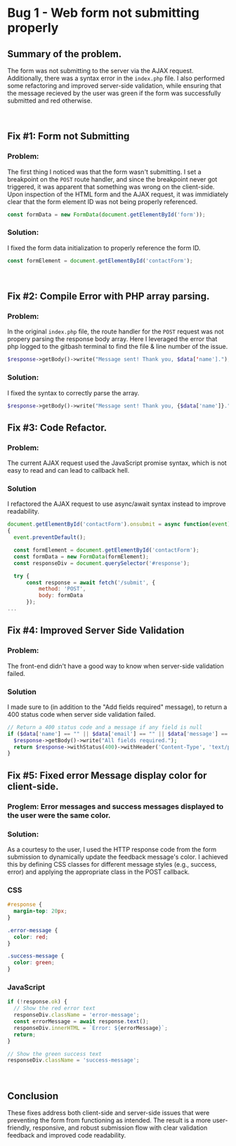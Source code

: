 # Bug 1 - Web form not submitting properly

## Summary of the problem.
The form was not submitting to the server via the AJAX request. Additionally, there was a syntax error in the `index.php` file. I also performed some refactoring and improved server-side validation, while ensuring that
the message recieved by the user was green if the form was successfully submitted and red otherwise.

<br>

## Fix #1: Form not Submitting
### Problem:
The first thing I noticed was that the form wasn't submitting. I set a breakpoint on the `POST` route handler, and since the breakpoint never got triggered, it was apparent that something was wrong on the client-side. Upon inspection of the HTML form and the AJAX request, it was immidiately clear that the form element ID was not being properly referenced.
```js
const formData = new FormData(document.getElementById('form'));
```
### Solution:
I fixed the form data initialization to properly reference the form ID.
```js
const formElement = document.getElementById('contactForm');
```

<br>

## Fix #2: Compile Error with PHP array parsing.

### Problem:
In the original `index.php` file, the route handler for the `POST` request was not propery parsing the response body array. Here I leveraged the error that php logged to the gitbash terminal to
find the file & line number of the issue.
```php
$response->getBody()->write("Message sent! Thank you, $data['name'].");
```
### Solution:
I fixed the syntax to correctly parse the array.
```php
$response->getBody()->write("Message sent! Thank you, {$data['name']}.");
```


## Fix #3: Code Refactor.

### Problem: 
The current AJAX request used the JavaScript promise syntax, which is not easy to read and can lead to callback hell.

### Solution
I refactored the AJAX request to use async/await syntax instead to improve readability.

```js
document.getElementById('contactForm').onsubmit = async function(event) 
{
  event.preventDefault();

  const formElement = document.getElementById('contactForm');
  const formData = new FormData(formElement);
  const responseDiv = document.querySelector('#response');

  try {
      const response = await fetch('/submit', {
          method: 'POST',
          body: formData
      });
...
```


## Fix #4: Improved Server Side Validation

### Problem:
The front-end didn't have a good way to know when server-side validation failed. 

### Solution
I made sure to (in addition to the "Add fields required" message), to return a 400 status code when server side validation failed.
```php
// Return a 400 status code and a message if any field is null
if ($data['name'] == "" || $data['email'] == "" || $data['message'] == "") {
  $response->getBody()->write("All fields required.");
  return $response->withStatus(400)->withHeader('Content-Type', 'text/plain');
}
```

## Fix #5: Fixed error Message display color for client-side.

### Proglem: Error messages and success messages displayed to the user were the same color.

### Solution:
As a courtesy to the user, I used the HTTP response code from the form submission to dynamically update the feedback message's color. I achieved this by defining CSS classes for different message styles (e.g., success, error) and applying the appropriate class in the POST callback.

### CSS

```css
#response {
  margin-top: 20px;
}

.error-message {
  color: red;
}

.success-message {
  color: green;
}
```

### JavaScript

```js
if (!response.ok) {
  // Show the red error text
  responseDiv.className = 'error-message';
  const errorMessage = await response.text();
  responseDiv.innerHTML = `Error: ${errorMessage}`;
  return;
}

// Show the green success text
responseDiv.className = 'success-message';
```


<br>

## Conclusion
These fixes address both client-side and server-side issues that were preventing the form from functioning as intended. The result is a more user-friendly, responsive, and robust submission flow with clear validation feedback and improved code readability.
